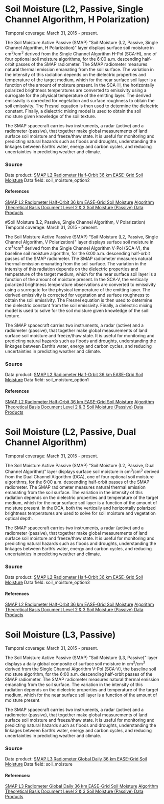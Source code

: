 # Soil Moisture (L2, Passive, Single Channel Algorithm, H Polarization)
Temporal coverage: March 31, 2015 - present.

The Soil Moisture Active Passive (SMAP) "Soil Moisture (L2, Passive, Single Channel Algorithm, H Polarization)" layer displays surface soil moisture in cm<sup>3</sup>/cm<sup>3</sup> derived from the Single Channel Algorithm H-Pol (SCA-H), one of four optional soil moisture algorithms, for the 6:00 a.m. descending half-orbit passes of the SMAP radiometer. The SMAP radiometer measures natural thermal emission emanating from the soil surface. The variation in the intensity of this radiation depends on the dielectric properties and temperature of the target medium, which for the near surface soil layer is a function of the amount of moisture present. In the SCA-H, the horizontally polarized brightness temperatures are converted to emissivity using a surrogate for the physical temperature of the emitting layer. The derived emissivity is corrected for vegetation and surface roughness to obtain the soil emissivity. The Fresnel equation is then used to determine the dielectric constant. Finally, a dielectric mixing model is used to obtain the soil moisture given knowledge of the soil texture.

The SMAP spacecraft carries two instruments, a radar (active) and a radiometer (passive), that together make global measurements of land surface soil moisture and freeze/thaw state. It is useful for monitoring and predicting natural hazards such as floods and droughts, understanding the linkages between Earth’s water, energy and carbon cycles, and reducing uncertainties in predicting weather and climate.

### Source
Data product: [SMAP L2 Radiometer Half-Orbit 36 km EASE-Grid Soil Moisture](http://nsidc.org/data/SPL2SMP)
Data field: soil_moisture_option2
#### References
[SMAP L2 Radiometer Half-Orbit 36 km EASE-Grid Soil Moisture](http://nsidc.org/data/SPL2SMP)
[Algorithm Theoretical Basis Document Level 2 & 3 Soil Moisture (Passive) Data Products](https://nsidc.org/sites/nsidc.org/files/files/L2_SM_P_ATBD_v7_Sep2015-po-en%281%29.pdf)

#Soil Moisture (L2, Passive, Single Channel Algorithm, V Polarization)
Temporal coverage: March 31, 2015 - present.

The Soil Moisture Active Passive (SMAP) "Soil Moisture (L2, Passive, Single Channel Algorithm, V Polarization)" layer displays surface soil moisture in cm<sup>3</sup>/cm<sup>3</sup> derived from the Single Channel Algorithm V-Pol (SCA-V), the baseline soil moisture algorithm, for the 6:00 a.m. descending half-orbit passes of the SMAP radiometer. The SMAP radiometer measures natural thermal emission emanating from the soil surface. The variation in the intensity of this radiation depends on the dielectric properties and temperature of the target medium, which for the near surface soil layer is a function of the amount of moisture present. In the SCA-V, the vertically polarized brightness temperature observations are converted to emissivity using a surrogate for the physical temperature of the emitting layer. The derived emissivity is corrected for vegetation and surface roughness to obtain the soil emissivity. The Fresnel equation is then used to determine the dielectric constant from the soil emissivity. Finally, a dielectric mixing model is used to solve for the soil moisture given knowledge of the soil texture.

The SMAP spacecraft carries two instruments, a radar (active) and a radiometer (passive), that together make global measurements of land surface soil moisture and freeze/thaw state. It is useful for monitoring and predicting natural hazards such as floods and droughts, understanding the linkages between Earth’s water, energy and carbon cycles, and reducing uncertainties in predicting weather and climate.

### Source
Data product: [SMAP L2 Radiometer Half-Orbit 36 km EASE-Grid Soil Moisture](http://nsidc.org/data/SPL2SMP)
Data field: soil_moisture_option1
#### References
[SMAP L2 Radiometer Half-Orbit 36 km EASE-Grid Soil Moisture](http://nsidc.org/data/SPL2SMP)
[Algorithm Theoretical Basis Document Level 2 & 3 Soil Moisture (Passive) Data Products](https://nsidc.org/sites/nsidc.org/files/files/L2_SM_P_ATBD_v7_Sep2015-po-en%281%29.pdf)

# Soil Moisture (L2, Passive, Dual Channel Algorithm)
Temporal coverage: March 31, 2015 - present.

The Soil Moisture Active Passive (SMAP) "Soil Moisture (L2, Passive, Dual Channel Algorithm)" layer displays surface soil moisture in cm<sup>3</sup>/cm<sup>3</sup> derived from the Dual Channel Algorithm (DCA), one of four optional soil moisture algorithms, for the 6:00 a.m. descending half-orbit passes of the SMAP radiometer. The SMAP radiometer measures natural thermal emission emanating from the soil surface. The variation in the intensity of this radiation depends on the dielectric properties and temperature of the target medium, which for the near surface soil layer is a function of the amount of moisture present. In the DCA, both the vertically and horizontally polarized brightness temperatures are used to solve for soil moisture and vegetation optical depth.

The SMAP spacecraft carries two instruments, a radar (active) and a radiometer (passive), that together make global measurements of land surface soil moisture and freeze/thaw state. It is useful for monitoring and predicting natural hazards such as floods and droughts, understanding the linkages between Earth’s water, energy and carbon cycles, and reducing uncertainties in predicting weather and climate.

### Source
Data product: [SMAP L2 Radiometer Half-Orbit 36 km EASE-Grid Soil Moisture](http://nsidc.org/data/SPL2SMP)
Data field: soil_moisture_option3
#### References
[SMAP L2 Radiometer Half-Orbit 36 km EASE-Grid Soil Moisture](http://nsidc.org/data/SPL2SMP)
[Algorithm Theoretical Basis Document Level 2 & 3 Soil Moisture (Passive) Data Products](https://nsidc.org/sites/nsidc.org/files/files/L2_SM_P_ATBD_v7_Sep2015-po-en%281%29.pdf)

# Soil Moisture (L3, Passive)
Temporal coverage: March 31, 2015 - present.

The Soil Moisture Active Passive (SMAP) "Soil Moisture (L3, Passive)" layer displays a daily global composite of surface soil moisture in cm<sup>3</sup>/cm<sup>3</sup> derived from the Single Channel Algorithm V-Pol (SCA-V), the baseline soil moisture algorithm, for the 6:00 a.m. descending half-orbit passes of the SMAP radiometer. The SMAP radiometer measures natural thermal emission emanating from the soil surface. The variation in the intensity of this radiation depends on the dielectric properties and temperature of the target medium, which for the near surface soil layer is a function of the amount of moisture present.

The SMAP spacecraft carries two instruments, a radar (active) and a radiometer (passive), that together make global measurements of land surface soil moisture and freeze/thaw state. It is useful for monitoring and predicting natural hazards such as floods and droughts, understanding the linkages between Earth’s water, energy and carbon cycles, and reducing uncertainties in predicting weather and climate.

### Source
Data product: [SMAP L3 Radiometer Global Daily 36 km EASE-Grid Soil Moisture](http://nsidc.org/data/SPL3SMP)
Data field: soil_moisture
#### References:
[SMAP L3 Radiometer Global Daily 36 km EASE-Grid Soil Moisture](http://nsidc.org/data/SPL3SMP)
[Algorithm Theoretical Basis Document Level 2 & 3 Soil Moisture (Passive) Data Products](https://nsidc.org/sites/nsidc.org/files/files/L2_SM_P_ATBD_v7_Sep2015-po-en%281%29.pdf)
